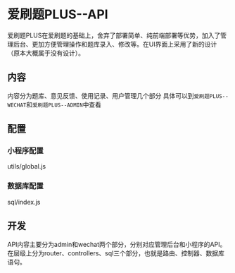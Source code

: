 # 爱刷题PLUS--API
爱刷题PLUS在爱刷题的基础上，舍弃了部署简单、纯前端部署等优势，加入了管理后台、更加方便管理操作和题库录入、修改等。在UI界面上采用了新的设计（原本大概属于没有设计）。

## 内容
内容分为题库、意见反馈、使用记录、用户管理几个部分
具体可以到``` 爱刷题PLUS--WECHAT ```和``` 爱刷题PLUS--ADMIN ```中查看

## 配置
### 小程序配置
utils/global.js

### 数据库配置
sql/index.js

## 开发
API内容主要分为admin和wechat两个部分，分别对应管理后台和小程序的API。
在层级上分为router、controllers、sql三个部分，也就是路由、控制器、数据库语句。